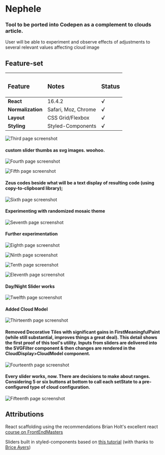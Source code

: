 # Nephele
### Tool to be ported into Codepen as a complement to clouds article.

User will be able to experiment and observe effects of adjustments to several relevant values affecting cloud image


## Feature-set

| <h3>Feature</h3>  | <h3>Notes</h3>      | <h3>Status</h3> |
| :---------------- | :------------------ | :-------------- |
| **React**         | 16.4.2              | ***√***         |
| **Normalization** | Safari, Moz, Chrome | ***√***         |
| **Layout**        | CSS Grid/Flexbox    | ***√***         |
| **Styling**       | Styled-Components   | ***√***         |



![Third page screenshot](https://github.com/beauhaus/Nephele/blob/master/readmeRefImg/scrnshot3.jpg?raw=true "Third page screenshot")
#### custom slider thumbs as svg images. woohoo.

![Fourth page screenshot](https://github.com/beauhaus/Nephele/blob/master/readmeRefImg/scrnshot4.jpg?raw=true "Fourth page screenshot")

![Fifth page screenshot](https://github.com/beauhaus/Nephele/blob/master/readmeRefImg/scrnshot5.jpg?raw=true "Fifth page screenshot")
#### Zeus codes beside what will be a text display of resulting code (using copy-to-clipboard library);

![Sixth page screenshot](https://github.com/beauhaus/Nephele/blob/master/readmeRefImg/scrnshot6.jpg?raw=true "Sixth page screenshot")
#### Experimenting with randomized mosaic theme

![Seventh page screenshot](https://github.com/beauhaus/Nephele/blob/master/readmeRefImg/scrnshot7.jpg?raw=true "Seventh page screenshot")
#### Further experimentation

![Eighth page screenshot](https://github.com/beauhaus/Nephele/blob/master/readmeRefImg/scrnshot8.jpg?raw=true "Eighth page screenshot")

![Ninth page screenshot](https://github.com/beauhaus/Nephele/blob/master/readmeRefImg/scrnshot9.jpg?raw=true "Ninth page screenshot")

![Tenth page screenshot](https://github.com/beauhaus/Nephele/blob/master/readmeRefImg/scrnshot10.jpg?raw=true "Tenth page screenshot")

![Eleventh page screenshot](https://github.com/beauhaus/Nephele/blob/master/readmeRefImg/scrnshot11.jpg?raw=true "Eleventh page screenshot")
#### Day/Night Slider works

![Twelfth page screenshot](https://github.com/beauhaus/Nephele/blob/master/readmeRefImg/scrnshot12.jpg?raw=true "Twelfth page screenshot")
#### Added Cloud Model

![Thirteenth page screenshot](https://github.com/beauhaus/Nephele/blob/master/readmeRefImg/scrnshot13.jpg?raw=true "Thirteenth page screenshot")
#### Removed Decorative Tiles with significant gains in FirstMeaningfulPaint (while still substantial, improves things a great deal). This detail shows the first proof of this tool's utility. Inputs from sliders are delivered into the SVGFilter component & then changes are rendered in the CloudDisplay>CloudModel component.

![Fourteenth page screenshot](https://github.com/beauhaus/Nephele/blob/master/readmeRefImg/scrnshot14.jpg?raw=true "Fourteenth page screenshot")

#### Every slider works, now. There are decisions to make about ranges. Considering 5 or six buttons at bottom to call each setState to a pre-configured type of cloud configuration.



![Fifteenth page screenshot](https://github.com/beauhaus/Nephele/blob/master/readmeRefImg/scrnshot15.jpg?raw=true "Fifteenth page screenshot")


## Attributions

React scaffolding using the recommendations Brian Holt's excellent react <a href="https://frontendmasters.com/teachers/brian-holt/" target="_blank" title="Click to visit this class">course on FrontEndMasters</a>

Sliders built in styled-components based on <a href="https://www.youtube.com/watch?v=U16seM2a8OY" target="_blank" title="click to watch">this tutorial</a> (with thanks to <a href="https://github.com/MyNameIsURL" target="_blank" title="Twitter">Brice Ayers</a>)
